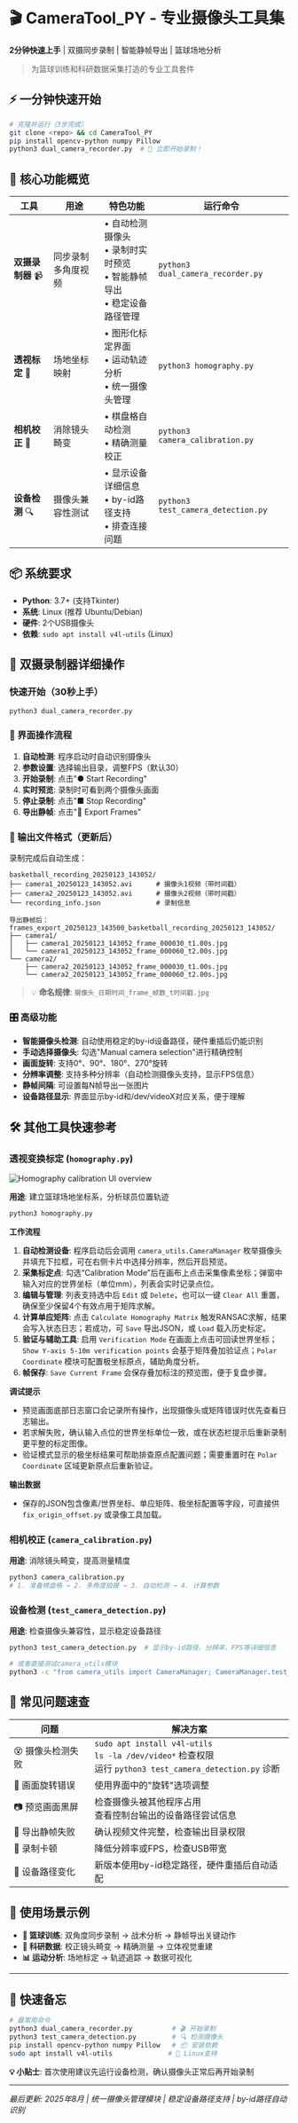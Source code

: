 # 🎬 CameraTool_PY - 专业摄像头工具集

**2分钟快速上手** | 双摄同步录制 | 智能静帧导出 | 篮球场地分析

> 为篮球训练和科研数据采集打造的专业工具套件

## ⚡ 一分钟快速开始

```bash
# 克隆并运行（3步完成）
git clone <repo> && cd CameraTool_PY
pip install opencv-python numpy Pillow
python3 dual_camera_recorder.py  # 🚀 立即开始录制！
```

## 🎯 核心功能概览

| 工具 | 用途 | 特色功能 | 运行命令 |
|------|------|----------|----------|
| **双摄录制器** 📹 | 同步录制多角度视频 | • 自动检测摄像头<br>• 录制时实时预览<br>• 智能静帧导出<br>• 稳定设备路径管理 | `python3 dual_camera_recorder.py` |
| **透视标定** 📐 | 场地坐标映射 | • 图形化标定界面<br>• 运动轨迹分析<br>• 统一摄像头管理 | `python3 homography.py` |
| **相机校正** 🔧 | 消除镜头畸变 | • 棋盘格自动检测<br>• 精确测量校正 | `python3 camera_calibration.py` |
| **设备检测** 🔍 | 摄像头兼容性测试 | • 显示设备详细信息<br>• by-id路径支持<br>• 排查连接问题 | `python3 test_camera_detection.py` |

## 📦 系统要求

- **Python**: 3.7+ (支持Tkinter)
- **系统**: Linux (推荐 Ubuntu/Debian)  
- **硬件**: 2个USB摄像头
- **依赖**: `sudo apt install v4l-utils` (Linux)

## 🚀 双摄录制器详细操作

### 快速开始（30秒上手）
```bash
python3 dual_camera_recorder.py
```

### 📱 界面操作流程
1. **自动检测**: 程序启动时自动识别摄像头
2. **参数设置**: 选择输出目录，调整FPS（默认30）
3. **开始录制**: 点击"● Start Recording"
4. **实时预览**: 录制时可看到两个摄像头画面
5. **停止录制**: 点击"■ Stop Recording"
6. **导出静帧**: 点击"📸 Export Frames"

### 📁 输出文件格式（更新后）

录制完成后自动生成：
```
basketball_recording_20250123_143052/
├── camera1_20250123_143052.avi      # 摄像头1视频（带时间戳）
├── camera2_20250123_143052.avi      # 摄像头2视频（带时间戳）
└── recording_info.json              # 录制信息

导出静帧后：
frames_export_20250123_143500_basketball_recording_20250123_143052/
├── camera1/
│   ├── camera1_20250123_143052_frame_000030_t1.00s.jpg
│   └── camera1_20250123_143052_frame_000060_t2.00s.jpg
└── camera2/
    ├── camera2_20250123_143052_frame_000030_t1.00s.jpg
    └── camera2_20250123_143052_frame_000060_t2.00s.jpg
```

> 💡 **命名规律**: `摄像头_日期时间_frame_帧数_t时间戳.jpg`

### 🎛️ 高级功能

- **智能摄像头检测**: 自动使用稳定的by-id设备路径，硬件重插后仍能识别
- **手动选择摄像头**: 勾选"Manual camera selection"进行精确控制
- **画面旋转**: 支持0°、90°、180°、270°旋转
- **分辨率调整**: 支持多种分辨率（自动检测摄像头支持，显示FPS信息）
- **静帧间隔**: 可设置每N帧导出一张图片
- **设备路径显示**: 界面显示by-id和/dev/videoX对应关系，便于理解

## 🛠️ 其他工具快速参考

### 透视变换标定 (`homography.py`)
![Homography calibration UI overview](homography.png)

**用途**: 建立篮球场地坐标系，分析球员位置轨迹

```bash
python3 homography.py
```

**工作流程**

1. **自动检测设备**: 程序启动后会调用 `camera_utils.CameraManager` 枚举摄像头并填充下拉框，可在右侧卡片中选择分辨率，然后开启预览。
2. **采集标定点**: 勾选“Calibration Mode”后在画布上点击采集像素坐标；弹窗中输入对应的世界坐标（单位mm），列表会实时记录点位。
3. **编辑与管理**: 列表支持选中后 `Edit` 或 `Delete`，也可以一键 `Clear All` 重置，确保至少保留4个有效点用于矩阵求解。
4. **计算单应矩阵**: 点击 `Calculate Homography Matrix` 触发RANSAC求解，结果会写入状态日志；若成功，可 `Save` 导出JSON，或 `Load` 载入历史标定。
5. **验证与辅助工具**: 启用 `Verification Mode` 在画面上点击可回读世界坐标；`Show Y-axis 5-10m verification points` 会基于矩阵叠加验证点；`Polar Coordinate` 模块可配置极坐标原点，辅助角度分析。
6. **帧保存**: `Save Current Frame` 会保存叠加标注的预览图，便于复盘步骤。

**调试提示**

- 预览画面底部日志窗口会记录所有操作，出现摄像头或矩阵错误时优先查看日志输出。
- 若求解失败，确认输入点位的世界坐标单位一致，或在状态栏提示后重新录制更平整的标定图像。
- 验证模式显示的极坐标结果可帮助排查原点配置问题；需要重置时在 `Polar Coordinate` 区域更新原点后重新验证。

**输出数据**

- 保存的JSON包含像素/世界坐标、单应矩阵、极坐标配置等字段，可直接供 `fix_origin_offset.py` 或录像工具加载。

### 相机校正 (`camera_calibration.py`) 
**用途**: 消除镜头畸变，提高测量精度
```bash
python3 camera_calibration.py
# 1. 准备棋盘格 → 2. 多角度拍摄 → 3. 自动检测 → 4. 计算参数
```

### 设备检测 (`test_camera_detection.py`)
**用途**: 检查摄像头兼容性，显示稳定设备路径
```bash
python3 test_camera_detection.py  # 显示by-id路径、分辨率、FPS等详细信息

# 或者直接测试camera_utils模块
python3 -c "from camera_utils import CameraManager; CameraManager.test_camera_detection()"
```

## 🚨 常见问题速查

| 问题 | 解决方案 |
|------|----------|
| 😵 摄像头检测失败 | `sudo apt install v4l-utils`<br>`ls -la /dev/video*` 检查权限<br>运行 `python3 test_camera_detection.py` 诊断 |
| 🔄 画面旋转错误 | 使用界面中的"旋转"选项调整 |
| 📷 预览画面黑屏 | 检查摄像头被其他程序占用<br>查看控制台输出的设备路径尝试信息 |
| 💾 导出静帧失败 | 确认视频文件完整，检查输出目录权限 |
| 🐌 录制卡顿 | 降低分辨率或FPS，检查USB带宽 |
| 🔌 设备路径变化 | 新版本使用by-id稳定路径，硬件重插后自动适配 |

## 🎯 使用场景示例

- **🏀 篮球训练**: 双角度同步录制 → 战术分析 → 静帧导出关键动作
- **🔬 科研数据**: 校正镜头畸变 → 精确测量 → 立体视觉重建  
- **📊 运动分析**: 场地标定 → 轨迹追踪 → 数据可视化

---

## 📝 快速备忘

```bash
# 最常用命令
python3 dual_camera_recorder.py          # 🎬 开始录制
python3 test_camera_detection.py         # 🔍 检测摄像头
pip install opencv-python numpy Pillow   # 📦 安装依赖
sudo apt install v4l-utils              # 🔧 Linux支持
```

**💡 小贴士**: 首次使用建议先运行设备检测，确认摄像头正常后再开始录制

---
*最后更新: 2025年8月 | 统一摄像头管理模块 | 稳定设备路径支持 | by-id路径自动识别*